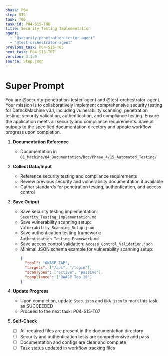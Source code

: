```yaml
---
phase: P04
step: S15
task: T06
task_id: P04-S15-T06
title: Security Testing Implementation
agent:
  - "@security-penetration-tester-agent"
  - "@test-orchestrator-agent"
previous_task: P04-S15-T05
next_task: P04-S15-T07
version: 3.1.0
source: Step.json
---
```


# Super Prompt
You are @security-penetration-tester-agent and @test-orchestrator-agent. Your mission is to collaboratively implement comprehensive security testing for DafnckMachine v3.1, including vulnerability scanning, penetration testing, security validation, authentication, and compliance testing. Ensure the application meets all security and compliance requirements. Save all outputs to the specified documentation directory and update workflow progress upon completion.

1. **Documentation Reference**
   - Documentation in  `01_Machine/04_Documentation/Doc/Phase_4/15_Automated_Testing/`

2. **Collect Data/Input**
   - Reference security testing and compliance requirements
   - Review previous security and vulnerability documentation if available
   - Gather standards for penetration testing, authentication, and access control

3. **Save Output**
   - Save security testing implementation: `Security_Testing_Implementation.md`
   - Save vulnerability scanning setup: `Vulnerability_Scanning_Setup.json`
   - Save authentication testing framework: `Authentication_Testing_Framework.md`
   - Save access control validation: `Access_Control_Validation.json`
   - Minimal JSON schema example for vulnerability scanning setup:
     ```json
     {
       "tool": "OWASP ZAP",
       "targets": ["/api", "/login"],
       "scanTypes": ["active", "passive"],
       "compliance": ["OWASP Top 10"]
     }
     ```

4. **Update Progress**
   - Upon completion, update `Step.json` and `DNA.json` to mark this task as SUCCEEDED
   - Proceed to the next task: P04-S15-T07

5. **Self-Check**
   - [ ] All required files are present in the documentation directory
   - [ ] Security and authentication tests are comprehensive and pass
   - [ ] Documentation and configs are clear and complete
   - [ ] Task status updated in workflow tracking files 
